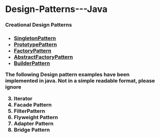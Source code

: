 


<H1> Design-Patterns---Java </H1>
  
  <h3><a href=""></a>Creational Design Patterns <H3>

   <ul>
   	 <li><a href="https://github.com/ajayv14/Design-Patterns---Java/blob/master/SingletonPattern.java">SingletonPattern</a></li>
     <li><a href="https://github.com/ajayv14/Design-Patterns---Java/blob/master/PrototypePattern.java">PrototypePattern</a></li>
     <li><a href="https://github.com/ajayv14/Design-Patterns---Java/blob/master/FactoryDesignPattern.java">FactoryPattern</a></li>
     <li><a href="https://github.com/ajayv14/Design-Patterns---Java/blob/master/AbstractFactoryPattern.java">AbstractFactoryPattern</a></li>
     <li><a href="https://github.com/ajayv14/Design-Patterns---Java/blob/master/BuilderPattern.java">BuilderPattern</a></li>
   </ul>  










The following Design pattern examples have been implemented in java.
Not in a simple readable format, please ignore 

3. Iterator                   
5. Facade Pattern
6. FilterPattern
7. Flyweight Pattern
8. Adapter Pattern
9. Bridge Pattern